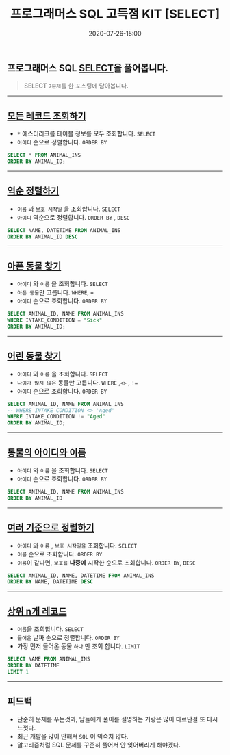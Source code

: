 ﻿---
title: 프로그래머스 SQL 고득점 KIT [SELECT]
date: 2020-07-26-15:00
categories:
- PS
- SQL

tags:
- programmers
- SQL

---

## 프로그래머스 SQL [SELECT](https://programmers.co.kr/learn/courses/30/parts/17042)을 풀어봅니다.
> SELECT `7문제`를 한 포스팅에 담아봅니다.

---


## [모든 레코드 조회하기](https://programmers.co.kr/learn/courses/30/lessons/59034)

* `*` 에스터리크를 테이블 정보를 모두 조회합니다.   `SELECT`
* `아이디` 순으로 정렬합니다.   `ORDER BY`

```sql
SELECT * FROM ANIMAL_INS 
ORDER BY ANIMAL_ID;
```

---

## [역순 정렬하기](https://programmers.co.kr/learn/courses/30/lessons/59035)

* `이름` 과 `보호 시작일` 을 조회합니다.    `SELECT`
* `아이디` 역순으로 정렬합니다.     `ORDER BY` , `DESC`

```sql
SELECT NAME, DATETIME FROM ANIMAL_INS 
ORDER BY ANIMAL_ID DESC
```

---

## [아픈 동물 찾기](https://programmers.co.kr/learn/courses/30/lessons/59036)

* `아이디` 와 `이름` 을 조회합니다.     `SELECT`
* `아픈 동물`만 고릅니다.   `WHERE`, `=`
* `아이디` 순으로 조회합니다.   `ORDER BY` 

```sql
SELECT ANIMAL_ID, NAME FROM ANIMAL_INS
WHERE INTAKE_CONDITION = "Sick"
ORDER BY ANIMAL_ID;
```

---
## [어린 동물 찾기](https://programmers.co.kr/learn/courses/30/lessons/59037)

* `아이디` 와 `이름` 을 조회합니다.     `SELECT`
* `나이가 많지 않은` 동물만 고릅니다.   `WHERE` ,`<>` , `!=`
* `아이디` 순으로 조회합니다.   `ORDER BY` 

```sql
SELECT ANIMAL_ID, NAME FROM ANIMAL_INS
-- WHERE INTAKE_CONDITION <> 'Aged'
WHERE INTAKE_CONDITION != "Aged"
ORDER BY ANIMAL_ID;
```

---

## [동물의 아이디와 이름](https://programmers.co.kr/learn/courses/30/lessons/59403)

* `아이디` 와 `이름` 을 조회합니다.     `SELECT`
* `아이디` 순으로 조회합니다.   `ORDER BY` 

```sql
SELECT ANIMAL_ID, NAME FROM ANIMAL_INS 
ORDER BY ANIMAL_ID
```

---

## [여러 기준으로 정렬하기](https://programmers.co.kr/learn/courses/30/lessons/59404)

* `아이디` 와 `이름` , `보호 시작일을` 조회합니다.     `SELECT`
* `이름` 순으로 조회합니다.   `ORDER BY` 
* `이름`이 같다면, `보호를` **나중에** 시작한 순으로 조회합니다.    `ORDER BY`, `DESC`

```sql
SELECT ANIMAL_ID, NAME, DATETIME FROM ANIMAL_INS
ORDER BY NAME, DATETIME DESC
```

---

## [상위 n개 레코드](https://programmers.co.kr/learn/courses/30/lessons/59405)

* `이름`을 조회합니다.     `SELECT`
* `들어온` 날짜 순으로 정렬합니다.      `ORDER BY`
* 가장 먼저 들어온 동물 `하나` 만 조회 합니다.      `LIMIT`

```sql
SELECT NAME FROM ANIMAL_INS
ORDER BY DATETIME
LIMIT 1
```

---

## 피드백
* 단순히 문제를 푸는것과, 남들에게 풀이를 설명하는 거랑은 많이 다르단걸 또 다시 느꼇다.
* 최근 개발을 많이 안해서 `SQL` 이 익숙치 않다.
* 알고리즘처럼 SQL 문제를 꾸준히 풀어서 안 잊어버리게 해야겠다.